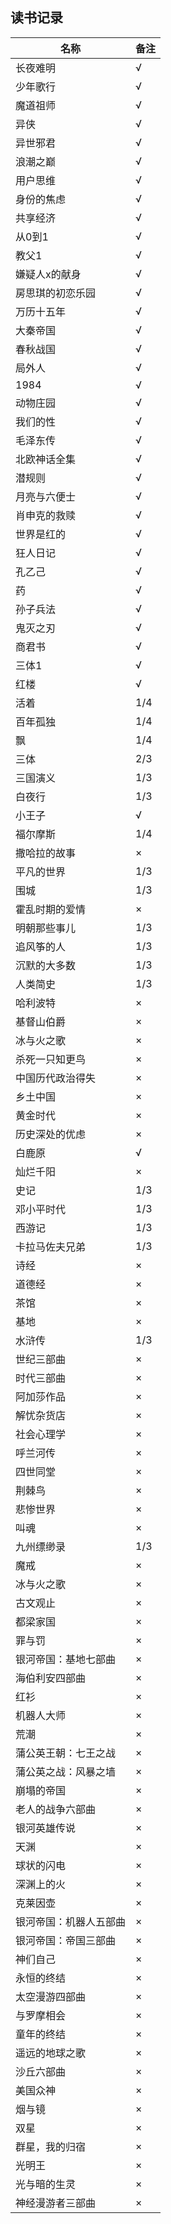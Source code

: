 ## 读书记录

| 名称                   | 备注 |
| ---------------------- | ---- |
| 长夜难明               | √    |
| 少年歌行               | √    |
| 魔道祖师               | √    |
| 异侠                   | √    |
| 异世邪君               | √    |
| 浪潮之巅               | √    |
| 用户思维               | √    |
| 身份的焦虑             | √    |
| 共享经济               | √    |
| 从0到1                 | √    |
| 教父1                  | √    |
| 嫌疑人x的献身          | √    |
| 房思琪的初恋乐园       | √    |
| 万历十五年             | √    |
| 大秦帝国               | √    |
| 春秋战国               | √    |
| 局外人                 | √    |
| 1984                   | √    |
| 动物庄园               | √    |
| 我们的性               | √    |
| 毛泽东传               | √    |
| 北欧神话全集           | √    |
| 潜规则                 | √    |
| 月亮与六便士           | √    |
| 肖申克的救赎           | √    |
| 世界是红的             | √    |
| 狂人日记               | √    |
| 孔乙己                 | √    |
| 药                     | √    |
| 孙子兵法               | √    |
| 鬼灭之刃               | √    |
| 商君书                 | √    |
| 三体1                  | √    |
| 红楼                   | √    |
| 活着                   | 1/4  |
| 百年孤独               | 1/4  |
| 飘                     | 1/4  |
| 三体                   | 2/3  |
| 三国演义               | 1/3  |
| 白夜行                 | 1/3  |
| 小王子                 | √    |
| 福尔摩斯               | 1/4  |
| 撒哈拉的故事           | ×    |
| 平凡的世界             | 1/3  |
| 围城                   | 1/3  |
| 霍乱时期的爱情         | ×    |
| 明朝那些事儿           | 1/3  |
| 追风筝的人             | 1/3  |
| 沉默的大多数           | 1/3  |
| 人类简史               | 1/3  |
| 哈利波特               | ×    |
| 基督山伯爵             | ×    |
| 冰与火之歌             | ×    |
| 杀死一只知更鸟         | ×    |
| 中国历代政治得失       | ×    |
| 乡土中国               | ×    |
| 黄金时代               | ×    |
| 历史深处的优虑         | ×    |
| 白鹿原                 | √    |
| 灿烂千阳               | ×    |
| 史记                   | 1/3  |
| 邓小平时代             | 1/3  |
| 西游记                 | 1/3  |
| 卡拉马佐夫兄弟         | 1/3  |
| 诗经                   | ×    |
| 道德经                 | ×    |
| 茶馆                   | ×    |
| 基地                   | ×    |
| 水浒传                 | 1/3  |
| 世纪三部曲             | ×    |
| 时代三部曲             | ×    |
| 阿加莎作品             | ×    |
| 解忧杂货店             | ×    |
| 社会心理学             | ×    |
| 呼兰河传               | ×    |
| 四世同堂               | ×    |
| 荆棘鸟                 | ×    |
| 悲惨世界               | ×    |
| 叫魂                   | ×    |
| 九州缥缈录             | 1/3  |
| 魔戒                   | ×    |
| 冰与火之歌             | ×    |
| 古文观止               | ×    |
| 都梁家国               | ×    |
| 罪与罚                 | ×    |
| 银河帝国：基地七部曲   | ×    |
| 海伯利安四部曲         | ×    |
| 红衫                   | ×    |
| 机器人大师             | ×    |
| 荒潮                   | ×    |
| 蒲公英王朝：七王之战   | ×    |
| 蒲公英之战：风暴之墙   | ×    |
| 崩塌的帝国             | ×    |
| 老人的战争六部曲       | ×    |
| 银河英雄传说           | ×    |
| 天渊                   | ×    |
| 球状的闪电             | ×    |
| 深渊上的火             | ×    |
| 克莱因壶               | ×    |
| 银河帝国：机器人五部曲 | ×    |
| 银河帝国：帝国三部曲   | ×    |
| 神们自己               | ×    |
| 永恒的终结             | ×    |
| 太空漫游四部曲         | ×    |
| 与罗摩相会             | ×    |
| 童年的终结             | ×    |
| 遥远的地球之歌         | ×    |
| 沙丘六部曲             | ×    |
| 美国众神               | ×    |
| 烟与镜                 | ×    |
| 双星                   | ×    |
| 群星，我的归宿         | ×    |
| 光明王                 | ×    |
| 光与暗的生灵           | ×    |
| 神经漫游者三部曲       | ×    |










